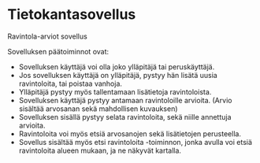 # Tietokantasovellus

Ravintola-arviot sovellus


Sovelluksen päätoiminnot ovat:

- Sovelluksen käyttäjä voi olla joko ylläpitäjä tai peruskäyttäjä.
- Jos sovelluksen käyttäjä on ylläpitäjä, pystyy hän lisätä uusia ravintoloita, tai poistaa vanhoja.
- Ylläpitäjä pystyy myös tallentamaan lisätietoja ravintoloista.
- Sovelluksen käyttäjä pystyy antamaan ravintoloille arvioita. (Arvio sisältää arvosanan sekä mahdollisen kuvauksen)
- Sovelluksen sisällä pystyy selata ravintoloita, sekä niille annettuja arvioita.
- Ravintoloita voi myös etsiä arvosanojen sekä lisätietojen perusteella.
- Sovellus sisältää myös etsi ravintoloita -toiminnon, jonka avulla voi etsiä ravintoloita alueen mukaan, ja ne näkyvät kartalla.
